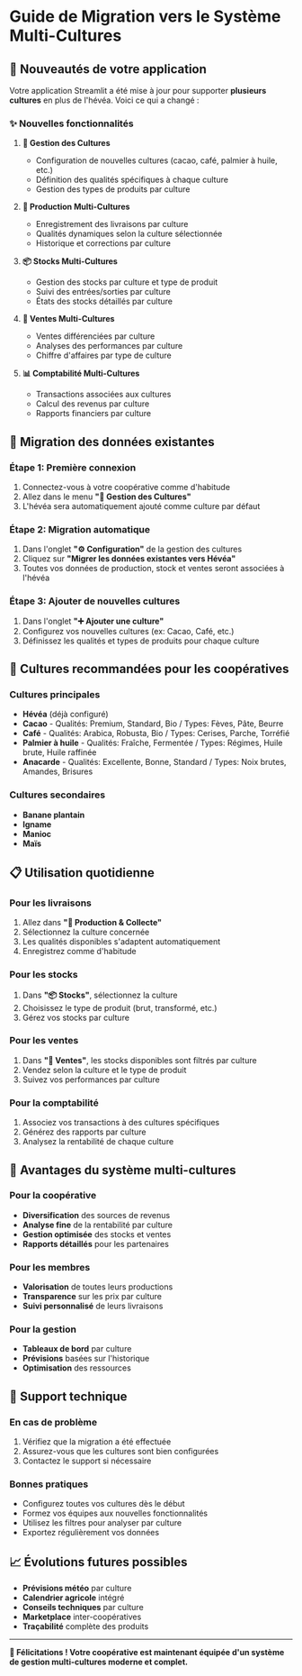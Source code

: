 # Guide de Migration vers le Système Multi-Cultures

## 🌟 Nouveautés de votre application

Votre application Streamlit a été mise à jour pour supporter **plusieurs cultures** en plus de l'hévéa. Voici ce qui a changé :

### ✨ Nouvelles fonctionnalités

1. **🌱 Gestion des Cultures**
   - Configuration de nouvelles cultures (cacao, café, palmier à huile, etc.)
   - Définition des qualités spécifiques à chaque culture
   - Gestion des types de produits par culture

2. **🌾 Production Multi-Cultures**
   - Enregistrement des livraisons par culture
   - Qualités dynamiques selon la culture sélectionnée
   - Historique et corrections par culture

3. **📦 Stocks Multi-Cultures**
   - Gestion des stocks par culture et type de produit
   - Suivi des entrées/sorties par culture
   - États des stocks détaillés par culture

4. **🛒 Ventes Multi-Cultures**
   - Ventes différenciées par culture
   - Analyses des performances par culture
   - Chiffre d'affaires par type de culture

5. **📊 Comptabilité Multi-Cultures**
   - Transactions associées aux cultures
   - Calcul des revenus par culture
   - Rapports financiers par culture

## 🔄 Migration des données existantes

### Étape 1: Première connexion
1. Connectez-vous à votre coopérative comme d'habitude
2. Allez dans le menu **"🌱 Gestion des Cultures"**
3. L'hévéa sera automatiquement ajouté comme culture par défaut

### Étape 2: Migration automatique
1. Dans l'onglet **"⚙️ Configuration"** de la gestion des cultures
2. Cliquez sur **"Migrer les données existantes vers Hévéa"**
3. Toutes vos données de production, stock et ventes seront associées à l'hévéa

### Étape 3: Ajouter de nouvelles cultures
1. Dans l'onglet **"➕ Ajouter une culture"**
2. Configurez vos nouvelles cultures (ex: Cacao, Café, etc.)
3. Définissez les qualités et types de produits pour chaque culture

## 🌱 Cultures recommandées pour les coopératives

### Cultures principales
- **Hévéa** (déjà configuré)
- **Cacao** - Qualités: Premium, Standard, Bio / Types: Fèves, Pâte, Beurre
- **Café** - Qualités: Arabica, Robusta, Bio / Types: Cerises, Parche, Torréfié
- **Palmier à huile** - Qualités: Fraîche, Fermentée / Types: Régimes, Huile brute, Huile raffinée
- **Anacarde** - Qualités: Excellente, Bonne, Standard / Types: Noix brutes, Amandes, Brisures

### Cultures secondaires
- **Banane plantain**
- **Igname**
- **Manioc**
- **Maïs**

## 📋 Utilisation quotidienne

### Pour les livraisons
1. Allez dans **"🌾 Production & Collecte"**
2. Sélectionnez la culture concernée
3. Les qualités disponibles s'adaptent automatiquement
4. Enregistrez comme d'habitude

### Pour les stocks
1. Dans **"📦 Stocks"**, sélectionnez la culture
2. Choisissez le type de produit (brut, transformé, etc.)
3. Gérez vos stocks par culture

### Pour les ventes
1. Dans **"🛒 Ventes"**, les stocks disponibles sont filtrés par culture
2. Vendez selon la culture et le type de produit
3. Suivez vos performances par culture

### Pour la comptabilité
1. Associez vos transactions à des cultures spécifiques
2. Générez des rapports par culture
3. Analysez la rentabilité de chaque culture

## 🎯 Avantages du système multi-cultures

### Pour la coopérative
- **Diversification** des sources de revenus
- **Analyse fine** de la rentabilité par culture
- **Gestion optimisée** des stocks et ventes
- **Rapports détaillés** pour les partenaires

### Pour les membres
- **Valorisation** de toutes leurs productions
- **Transparence** sur les prix par culture
- **Suivi personnalisé** de leurs livraisons

### Pour la gestion
- **Tableaux de bord** par culture
- **Prévisions** basées sur l'historique
- **Optimisation** des ressources

## 🔧 Support technique

### En cas de problème
1. Vérifiez que la migration a été effectuée
2. Assurez-vous que les cultures sont bien configurées
3. Contactez le support si nécessaire

### Bonnes pratiques
- Configurez toutes vos cultures dès le début
- Formez vos équipes aux nouvelles fonctionnalités
- Utilisez les filtres pour analyser par culture
- Exportez régulièrement vos données

## 📈 Évolutions futures possibles

- **Prévisions météo** par culture
- **Calendrier agricole** intégré
- **Conseils techniques** par culture
- **Marketplace** inter-coopératives
- **Traçabilité** complète des produits

---

**🎉 Félicitations ! Votre coopérative est maintenant équipée d'un système de gestion multi-cultures moderne et complet.**